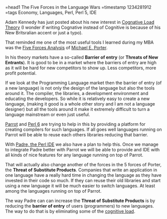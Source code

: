 =head1 The Five Forces in the Language Wars
=timestamp 1234281912
=tags Economy, Languages, Perl, Perl 5, IDE

Adam Kennedy has just posted about his new interest in
<a href="http://use.perl.org/~Alias/journal/38446">Cognative Load Theory</a>
(I wonder if writing Cognative instead of Cognitive is because of 
his New Britsralian accent or just a typo).

That reminded me one of the most useful tools I learned during my MBA was the 
<a href="http://en.wikipedia.org/wiki/Porter_5_forces_analysis">Five Forces Analysis</a> 
of <a href="http://en.wikipedia.org/wiki/Michael_Porter">Michael E. Porter</a>.

In his theory markets have a so-called <b>Barrier of entry</b> 
(or <b>Threats of New Entrants</b>). It is good to be in a market where the
barriers of entry are high as it will be hard for new competitors to show up.
Less competitors, more profit potential.

If we look at the Programming Language market then the barrier of entry
(of a new language) is not only the design of the language but also the tools 
around it. The compiler, the libraries, a development environment and educating
the developers. So while it is relatively easy to create a new language, 
(making it good is a whole other story and I am not a language designer)
but all the tools around it make it extremely difficult to turn a 
language mainstream or even just useful.

<a href="/parrot.html">Parrot</a> and <a href="/perl6.html">Perl 6</a> are 
trying to help in this by providing a platform for creating
compilers for such languages. If all goes well languages running on Parrot will
be able to reuse each others libraries reducing that barrier.

With <a href="http://padre.perlide.org/">Padre, the Perl IDE</a> we also have
a plan to help this. Once we manage to integrate Padre better with 
Parrot we will be able to provide and IDE with all kinds of nice features
for any language running on top of Parrot.

That will actually also change another of the forces in the 5 forces of Porter,
the <b>Threat of Substitute Products</b>. Companies that write an application
in one language have a really hard time in changing the language as they
have invested in their code so much. If they can reuse their old libraries
and start using a new language it will be much easier to switch languages.
At least among the languages running on top of Parrot.

The way Padre can can increase the <b>Threat of Substitute Products</b> is
by reducing the <b>barrier of entry</b> of users (programmers) to new languages.
The way to do that is by eliminating some of the 
<a href="http://en.wikipedia.org/wiki/Cognitive_load">cognitive load</a>.

